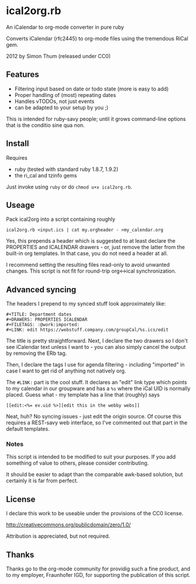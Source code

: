 # ical2org.rb

An iCalendar to org-mode converter in pure ruby

Converts iCalendar (rfc2445) to org-mode files using the
tremendous RiCal gem.

2012 by Simon Thum (released under CC0)

## Features

* Filtering input based on date or todo state (more is easy to add)
* Proper handling of (most) repeating dates
* Handles vTODOs, not just events
* can be adapted to your setup by you ;)

This is intended for ruby-savy people; until it grows command-line
options that is the conditio sine qua non.

## Install

Requires

* ruby (tested with standard ruby 1.8.7, 1.9.2)
* the ri_cal and tzinfo gems

Just invoke using `ruby` or do `chmod u+x ical2org.rb`.

## Useage

Pack ical2org into a script containing roughly

    ical2org.rb <input.ics | cat my.orgheader - >my_calendar.org

Yes, this prepends a header which is suggested to at least declare the PROPERTIES
and ICALENDAR drawers - or, just remove the latter from the built-in org templates.
In that case, you do not need a header at all.

I recommend setting the resulting files read-only to avoid unwanted changes. This
script is not fit for round-trip org<->ical synchronization.

## Advanced syncing

The headers I prepend to my synced stuff look approximately like: 


    #+TITLE: Department dates
    #+DRAWERS: PROPERTIES ICALENDAR
    #+FILETAGS: :@work:imported:
    #+LINK: edit https://webstuff.company.com/groupCal/%s.ics/edit


The title is pretty straightforward. Next, I declare the two drawers
so I don't see iCalendar text unless I want to - you can also simply
cancel the output by removing the ERb tag.

Then, I declare the tags I use for agenda filtering - including
"imported" in case I want to get rid of anything not natively org.

The `#LINK:` part is the cool stuff. It declares an "edit" link type
which points to my calendar in our groupware and has a `%s` where the
iCal UID is normally placed. Guess what - my template has a line that
(roughly) says


    [[edit:<%= ev.uid %>][edit this in the webby webs]]


Neat, huh? No syncing issues - just edit the origin source. Of course
this requires a REST-savy web interface, so I've commented out that
part in the default templates.

### Notes

This script is intended to be modified to suit your purposes.
If you add something of value to others, please consider
contributing.

It should be easier to adapt than the comparable awk-based solution,
but certainly it is far from perfect.

## License

I declare this work to be useable under the provisions of the CC0 license.

http://creativecommons.org/publicdomain/zero/1.0/

Attribution is appreciated, but not required.

## Thanks

Thanks go to the org-mode community for providig such a fine product, and to my
employer, Fraunhofer IGD, for supporting the publication of this script.
